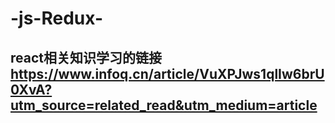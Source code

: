 # -js-Redux-
## react相关知识学习的链接 https://www.infoq.cn/article/VuXPJws1qlIw6brU0XvA?utm_source=related_read&utm_medium=article

